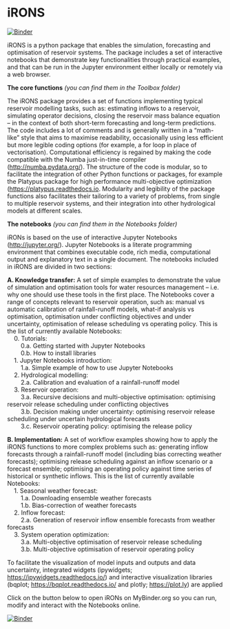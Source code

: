 # iRONS
[![Binder](https://mybinder.org/badge_logo.svg)](https://mybinder.org/v2/gh/AndresPenuela/iRONs.git/master)

iRONS is a python package that enables the simulation, forecasting and optimisation of reservoir systems. The package includes a set of interactive notebooks that demonstrate key functionalities through practical examples, and that can be run in the Jupyter environment either locally or remotely via a web browser. 

**The core functions** *(you can find them in the Toolbox folder)*

The iRONS package provides a set of functions implementing typical reservoir modelling tasks, such as: estimating inflows to a reservoir, simulating operator decisions, closing the reservoir mass balance equation – in the context of both short-term forecasting and long-term predictions. The code includes a lot of comments and is generally written in a “math-like” style that aims to maximise readability, occasionally using less efficient but more legible coding options (for example, a for loop in place of vectorisation). Computational efficiency is regained by making the code compatible with the Numba just-in-time compiler (http://numba.pydata.org/). The structure of the code is modular, so to facilitate the integration of other Python functions or packages, for example the Platypus package for high performance multi-objective optimization (https://platypus.readthedocs.io. Modularity and legibility of the package functions also facilitates their tailoring to a variety of problems, from single to multiple reservoir systems, and their integration into other hydrological models at different scales.

**The notebooks** *(you can find them in the Notebooks folder)*

iRONs is based on the use of interactive Jupyter Notebooks (http://jupyter.org/). Jupyter Notebooks is a literate programming environment that combines executable code, rich media, computational output and explanatory text in a single document. 
The notebooks included in iRONS are divided in two sections:


**A.	Knowledge transfer:** A set of simple examples to demonstrate the value of simulation and optimisation tools for water resources management – i.e. why one should use these tools in the first place. The Notebooks cover a range of concepts relevant to reservoir operation, such as: manual vs automatic calibration of rainfall-runoff models, what-if analysis vs optimisation, optimisation under conflicting objectives and under uncertainty, optimisation of release scheduling vs operating policy. This is the list of currently available Notebooks:\
&nbsp;&nbsp;&nbsp;&nbsp;0.	Tutorials:\
&nbsp;&nbsp;&nbsp;&nbsp;&nbsp;&nbsp;&nbsp;&nbsp;0.a.	Getting started with Jupyter Notebooks\
&nbsp;&nbsp;&nbsp;&nbsp;&nbsp;&nbsp;&nbsp;&nbsp;0.b.	How to install libraries\
&nbsp;&nbsp;&nbsp;&nbsp;1.	Jupyter Notebooks introduction:\
&nbsp;&nbsp;&nbsp;&nbsp;&nbsp;&nbsp;&nbsp;&nbsp;1.a.	Simple example of how to use Jupyter Notebooks\
&nbsp;&nbsp;&nbsp;&nbsp;2.	Hydrological modelling:\
&nbsp;&nbsp;&nbsp;&nbsp;&nbsp;&nbsp;&nbsp;&nbsp;2.a.	Calibration and evaluation of a rainfall-runoff model\
&nbsp;&nbsp;&nbsp;&nbsp;3.	Reservoir operation:\
&nbsp;&nbsp;&nbsp;&nbsp;&nbsp;&nbsp;&nbsp;&nbsp;3.a.	Recursive decisions and multi-objective optimisation: optimising reservoir release scheduling under conflicting objectives\
&nbsp;&nbsp;&nbsp;&nbsp;&nbsp;&nbsp;&nbsp;&nbsp;3.b.	Decision making under uncertainty: optimising reservoir release scheduling under uncertain hydrological forecasts\
&nbsp;&nbsp;&nbsp;&nbsp;&nbsp;&nbsp;&nbsp;&nbsp;3.c.	Reservoir operating policy: optimising the release policy

**B.	Implementation:** A set of workflow examples showing how to apply the iRONS functions to more complex problems such as: generating inflow forecasts through a rainfall-runoff model (including bias correcting weather forecasts); optimising release scheduling against an inflow scenario or a forecast ensemble; optimising an operating policy against time series of historical or synthetic inflows. This is the list of currently available Notebooks:\
&nbsp;&nbsp;&nbsp;&nbsp;1.	Seasonal weather forecast:\
&nbsp;&nbsp;&nbsp;&nbsp;&nbsp;&nbsp;&nbsp;&nbsp;1.a.	Downloading ensemble weather forecasts \
&nbsp;&nbsp;&nbsp;&nbsp;&nbsp;&nbsp;&nbsp;&nbsp;1.b.	Bias-correction of weather forecasts \
&nbsp;&nbsp;&nbsp;&nbsp;2.	Inflow forecast:\
&nbsp;&nbsp;&nbsp;&nbsp;&nbsp;&nbsp;&nbsp;&nbsp;2.a.	Generation of reservoir inflow ensemble forecasts from weather forecasts\
&nbsp;&nbsp;&nbsp;&nbsp;3.	System operation optimization:\
&nbsp;&nbsp;&nbsp;&nbsp;&nbsp;&nbsp;&nbsp;&nbsp;3.a.	Multi-objective optimisation of reservoir release scheduling \
&nbsp;&nbsp;&nbsp;&nbsp;&nbsp;&nbsp;&nbsp;&nbsp;3.b.	Multi-objective optimisation of reservoir operating policy

To facilitate the visualization of model inputs and outputs and data uncertainty, integrated widgets (ipywidgets; https://ipywidgets.readthedocs.io/) and interactive visualization libraries (bqplot; https://bqplot.readthedocs.io/ and plotly;  https://plot.ly) are applied

Click on the button below to open iRONs on MyBinder.org so you can run, modify and interact with the Notebooks online.

[![Binder](https://mybinder.org/badge_logo.svg)](https://mybinder.org/v2/gh/AndresPenuela/iRONs.git/master)

